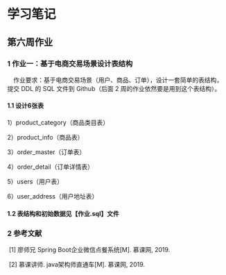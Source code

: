 # 学习笔记

## 第六周作业

### 1 作业一：基于电商交易场景设计表结构

&ensp;&ensp;作业要求：基于电商交易场景（用户、商品、订单），设计一套简单的表结构，提交 DDL 的 SQL 文件到 Github（后面 2 周的作业依然要是用到这个表结构）。  

#### 1.1 设计6张表

1）product_category（商品类目表）

2）product_info（商品表）

3）order_master（订单表）

4）order_detail（订单详情表）

5）users（用户表）

6）user_address（用户地址表）

#### 1.2 表结构和初始数据见【作业.sql】文件





### 2 参考文献

​	[1] 廖师兄 Spring Boot企业微信点餐系统[M]. 慕课网, 2019.

​	[2] 慕课讲师. java架构师直通车[M]. 慕课网, 2019.







